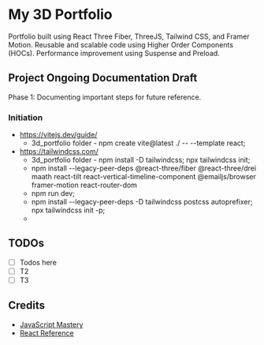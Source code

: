 # My 3D Portfolio 

Portfolio built using React Three Fiber, ThreeJS, Tailwind CSS, and Framer Motion. Reusable and scalable code using Higher Order Components (HOCs). Performance improvement using Suspense and Preload.  

## Project Ongoing Documentation Draft

Phase 1: Documenting important steps for future reference. 

### Initiation

- https://vitejs.dev/guide/
  - 3d_portfolio folder - npm create vite@latest ./ -- --template react;
- https://tailwindcss.com/
  - 3d_portfolio folder - npm install -D tailwindcss; npx tailwindcss init;
  - npm install --legacy-peer-deps @react-three/fiber @react-three/drei maath react-tilt react-vertical-timeline-component @emailjs/browser framer-motion react-router-dom
  - npm run dev;
  - npm install --legacy-peer-deps -D tailwindcss postcss autoprefixer; npx tailwindcss init -p;
  - 

## TODOs

- [ ] Todos here
- [ ] T2
- [ ] T3

## Credits

- [JavaScript Mastery](https://www.youtube.com/watch?v=0fYi8SGA20k&ab_channel=JavaScriptMastery)
- [React Reference](https://react.dev/reference/react)
